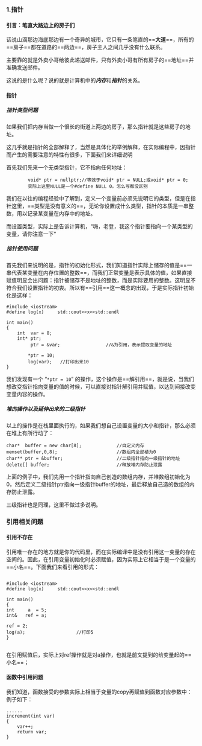 ### 1.指针
#### 引言：笔直大路边上的房子们
话说山滴那边海底那边有一个奇异的城市，它只有一条笔直的==**大道**==，所有的==房子==都在道路的==两边==，房子主人之间几乎没有什么联系。

主要靠的就是外卖小哥给彼此递送邮件，只有外卖小哥有所有房子的==地址==并准确发送邮件。

这说的是什么呢？说的就是计算机中的***内存***和***指针***的关系。


#### 指针

##### 指针类型问题
如果我们把内存当做一个很长的街道上两边的房子，那么指针就是这些房子的地址。

这几乎就是指针的全部解释了，当然是具体化的举例解释，在实际编程中，因指针而产生的需要注意的特性有很多，下面我们来详细说明

 首先我们先来一个无类型指针，它不指向任何地址：

```
		void* ptr = nullptr;//等效于void* ptr = NULL;或void* ptr = 0;
		实际上这里NULL是一个#define NULL 0。怎么写都没区别
```

我们在以往的编程经验中了解到，定义一个变量前必须先说明它的类型，但是在指针这里，==类型是没有意义的==，无论你设置成什么类型，指针的本质是一串整数，用以记录某变量在内存中的地址。

而设置类型，实际上是告诉计算机，“嗨，老登，我这个指针要指向一个某类型的变量，请你注意一下“

##### 指针使用问题
首先我们来说明的是，指针的初始化形式，我们知道指针实际上储存的值是==一串代表某变量在内存位置的整数==，而我们正常变量是表示具体的值，如果直接赋值明显会出问题：指针被储存不是地址的整数，而是实际要用的整数。这明显不符合我们设置指针的初衷。所以有==引用==这一概念的出现，于是实际指针初始化是这样：

```
#include <iostream>
#define log(x)     std::cout<<x<<std::endl

int main()
{
    int  var = 8;
    int* ptr;    
         ptr = &var;                 //&为引用，表示提取变量的地址
         
        *ptr = 10;
        log(var);   //打印出来10
}
```

我们发现有一个 “`*ptr = 10`” 的操作，这个操作是==解引用==，就是说，当我们想改变指针指向变量的值的时候，可以直接对指针解引用并赋值，以达到间接改变变量内容的操作。

##### 堆的操作以及延伸出来的二级指针
以上的操作是在栈里面执行的，如果我们想自己设置变量的大小和指针，那么必须在堆上有所行动了：

```
char*  buffer = new char[8];             //自定义内存
memset(buffer,0,8);                      //数组内全部植为0
char** ptr = &buffer;                    //二级指针指向一级指针的地址
delete[] buffer;                         //释放堆内存防止泄露
```

上面的例子中，我们先用一个指针指向自己创造的数组内存，并堆数组初始化为0，然后定义二级指针ptr指向一级指针buffer的地址，最后释放自己造的数组的内存防止泄露。

三级指针也是同理，这里不做过多说明。



### 引用相关问题
#### 引用不存在

引用唯一存在的地方就是你的代码里，而在实际编译中是没有引用这一变量的存在空间的。因此，在引用变量初始化时必须赋值，因为实际上它相当于是一个变量的==小名==。下面我们来看引用的形式：
```

#include <iostream>
#define log(x)     std::cout<<x<<std::endl

int main()
{
int     a  = 5;
int&   ref = a;

ref = 2;
log(a);                   //打印5
}


```
在引用赋值后，实际上对ref操作就是对a操作，也就是前文提到的给变量起的==小名==；


#### 函数中引用问题

我们知道，函数接受的参数实际上相当于变量的copy再赋值到函数对应参数中：例子如下：

```
......
increment(int var)
{
	var++;
	return var;
}
```